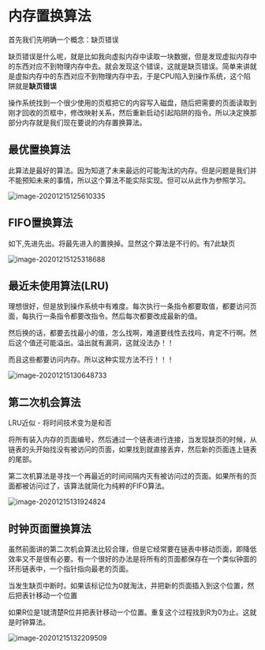 # 内存置换算法

首先我们先明确一个概念：缺页错误

缺页错误是什么呢，就是比如我向虚拟内存中读取一块数据，但是发现虚拟内存中的东西对应不到物理内存中去。就会发现这个错误，这就是缺页错误。简单来讲就是虚拟内存中的东西对应不到物理内存中去，于是CPU陷入到操作系统，这个陷阱就是**缺页错误**

操作系统找到一个很少使用的页框把它的内容写入磁盘，随后把需要的页面读取到刚才回收的页框中，修改映射关系，然后重新启动引起陷阱的指令。所以决定换那部分内存就是我们现在要说的内存置换算法。



## 最优置换算法

此算法是最好的算法。因为知道了未来最远的可能淘汰的内存。但是问题是我们并不能预知未来的事情，所以这个算法不能实际实现。但可以从此作为参照学习。

![image-20201215125610335](https://zouyishan.oss-cn-beijing.aliyuncs.com/images/20201216215842.png)



## FIFO置换算法

如下,先进先出。将最先进入的置换掉。显然这个算法是不行的。有7此缺页

![image-20201215125318688](https://zouyishan.oss-cn-beijing.aliyuncs.com/images/20201216215846.png)



## 最近未使用算法(LRU)

理想很好，但是放到操作系统中有难度。每次执行一条指令都要取值，都要访问页面，每执行一条指令都要改指令。然后每次都要改成最新的值。

然后换的话，都要去找最小的值，怎么找啊，难道要线性去找吗，肯定不行啊。然后这个值还可能溢出。溢出就有漏洞，这就没法办！！

而且这些都要访问内存。所以这种实现方法不行！！！

![image-20201215130648733](https://zouyishan.oss-cn-beijing.aliyuncs.com/images/20201216215849.png)





## 第二次机会算法

LRU近似 - 将时间技术变为是和否

将所有装入内存的页面编号，然后通过一个链表进行连接，当发现缺页的时候，从链表的头开始找没有被访问的页面，如果找到就直接丢弃，然后新的页面连上链表的尾部。

第二次机算法是寻找一个再最近的时间间隔内灭有被访问过的页面。如果所有的页面都被访问过了，该算法就简化为纯粹的FIFO算法。
 
 ![image-20201215131924824](https://zouyishan.oss-cn-beijing.aliyuncs.com/images/20201216215853.png)

## 时钟页面置换算法

虽然前面讲的第二次机会算法比较合理，但是它经常要在链表中移动页面，即降低效率又不是很有必要。有一个很好的办法是将所有的页面都保存在一个类似钟面的环形链表中，一个指针指向最老的页面。

当发生缺页中断时。如果该标记位为0就淘汰，并把新的页面插入到这个位置，然后把表针移动一个位置

如果R位是1就清楚R位并把表针移动一个位置。重复这个过程找到R为0为止。这就是时钟算法。

![image-20201215132209509](https://zouyishan.oss-cn-beijing.aliyuncs.com/images/20201216215855.png)
